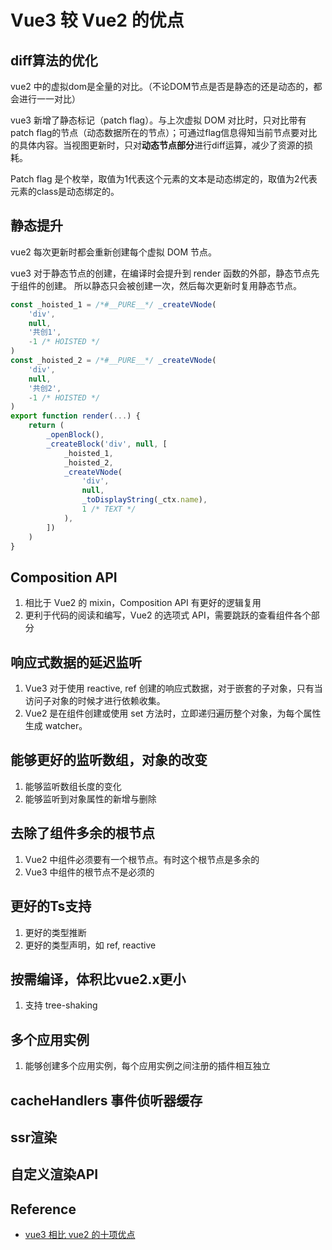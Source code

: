 # Vue3 较 Vue2 的优点

## diff算法的优化
vue2 中的虚拟dom是全量的对比。（不论DOM节点是否是静态的还是动态的，都会进行一一对比）  

vue3 新增了静态标记（patch flag）。与上次虚拟 DOM 对比时，只对比带有patch flag的节点（动态数据所在的节点）；可通过flag信息得知当前节点要对比的具体内容。当视图更新时，只对**动态节点部分**进行diff运算，减少了资源的损耗。

Patch flag 是个枚举，取值为1代表这个元素的文本是动态绑定的，取值为2代表元素的class是动态绑定的。


## 静态提升
vue2 每次更新时都会重新创建每个虚拟 DOM 节点。   

vue3 对于静态节点的创建，在编译时会提升到 render 函数的外部，静态节点先于组件的创建。
所以静态只会被创建一次，然后每次更新时复用静态节点。

```js
const _hoisted_1 = /*#__PURE__*/ _createVNode(
    'div',
    null,
    '共创1',
    -1 /* HOISTED */
)
const _hoisted_2 = /*#__PURE__*/ _createVNode(
    'div',
    null,
    '共创2',
    -1 /* HOISTED */
)
export function render(...) {
    return (
        _openBlock(),
        _createBlock('div', null, [
            _hoisted_1,
            _hoisted_2,
            _createVNode(
                'div',
                null,
                _toDisplayString(_ctx.name),
                1 /* TEXT */
            ),
        ])
    )
}
```

## Composition API
1. 相比于 Vue2 的 mixin，Composition API 有更好的逻辑复用
2. 更利于代码的阅读和编写，Vue2 的选项式 API，需要跳跃的查看组件各个部分

## 响应式数据的延迟监听
1. Vue3 对于使用 reactive, ref 创建的响应式数据，对于嵌套的子对象，只有当访问子对象的时候才进行依赖收集。
2. Vue2 是在组件创建或使用 set 方法时，立即递归遍历整个对象，为每个属性生成 watcher。

## 能够更好的监听数组，对象的改变
1. 能够监听数组长度的变化
2. 能够监听到对象属性的新增与删除


## 去除了组件多余的根节点
1. Vue2 中组件必须要有一个根节点。有时这个根节点是多余的
2. Vue3 中组件的根节点不是必须的


## 更好的Ts支持
1. 更好的类型推断
2. 更好的类型声明，如 ref, reactive


## 按需编译，体积比vue2.x更小
1. 支持 tree-shaking

## 多个应用实例
1. 能够创建多个应用实例，每个应用实例之间注册的插件相互独立


## cacheHandlers 事件侦听器缓存
## ssr渲染
## 自定义渲染API




## Reference
- [vue3 相比 vue2 的十项优点](https://bbs.huaweicloud.com/blogs/300280)